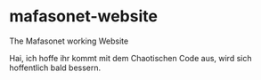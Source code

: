 # mafasonet-website
The Mafasonet working Website

Hai, ich hoffe ihr kommt mit dem Chaotischen Code aus, wird sich hoffentlich bald bessern.

